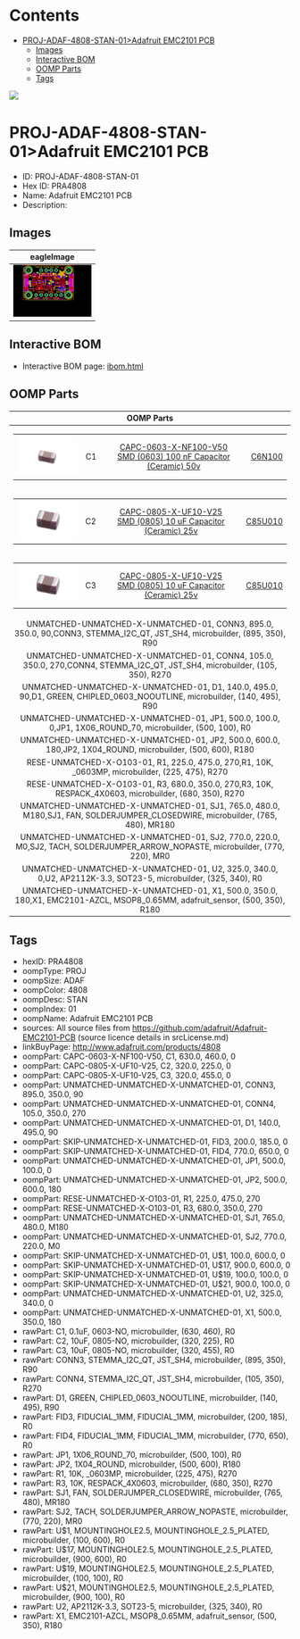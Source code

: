 



Contents
========

* [PROJ-ADAF-4808-STAN-01>Adafruit EMC2101 PCB](#proj-adaf-4808-stan-01adafruit-emc2101-pcb)
	* [Images](#images)
	* [Interactive BOM](#interactive-bom)
	* [OOMP Parts](#oomp-parts)
	* [Tags](#tags)
  
![][im]
# PROJ-ADAF-4808-STAN-01>Adafruit EMC2101 PCB

- ID: PROJ-ADAF-4808-STAN-01
- Hex ID: PRA4808
- Name: Adafruit EMC2101 PCB
- Description: 

## Images
  
  

|eagleImage|
| :---: |
|[![eagleImage](eagleImage_140.png)](eagleImage_600.png)|

## Interactive BOM

- Interactive BOM page: [ibom.html](kicad/bom/ibom.html)

## OOMP Parts
  

|OOMP Parts|
| :---: |
|<table><tr><td>![CAPC-0603-X-NF100-V50](https://raw.githubusercontent.com/oomlout/oomlout_OOMP_parts/main/CAPC-0603-X-NF100-V50/image_140.jpg)</td><td> C1</td><td>[CAPC-0603-X-NF100-V50<br>SMD (0603) 100 nF Capacitor (Ceramic) 50v](https://github.com/oomlout/oomlout_OOMP_parts/tree/main/CAPC-0603-X-NF100-V50/)</td><td>[C6N100](https://github.com/oomlout/oomlout_OOMP_parts/tree/main/CAPC-0603-X-NF100-V50/)</td></tr></table>|
|<table><tr><td>![CAPC-0805-X-UF10-V25](https://raw.githubusercontent.com/oomlout/oomlout_OOMP_parts/main/CAPC-0805-X-UF10-V25/image_140.jpg)</td><td> C2</td><td>[CAPC-0805-X-UF10-V25<br>SMD (0805) 10 uF Capacitor (Ceramic) 25v](https://github.com/oomlout/oomlout_OOMP_parts/tree/main/CAPC-0805-X-UF10-V25/)</td><td>[C85U010](https://github.com/oomlout/oomlout_OOMP_parts/tree/main/CAPC-0805-X-UF10-V25/)</td></tr></table>|
|<table><tr><td>![CAPC-0805-X-UF10-V25](https://raw.githubusercontent.com/oomlout/oomlout_OOMP_parts/main/CAPC-0805-X-UF10-V25/image_140.jpg)</td><td> C3</td><td>[CAPC-0805-X-UF10-V25<br>SMD (0805) 10 uF Capacitor (Ceramic) 25v](https://github.com/oomlout/oomlout_OOMP_parts/tree/main/CAPC-0805-X-UF10-V25/)</td><td>[C85U010](https://github.com/oomlout/oomlout_OOMP_parts/tree/main/CAPC-0805-X-UF10-V25/)</td></tr></table>|
|UNMATCHED-UNMATCHED-X-UNMATCHED-01, CONN3, 895.0, 350.0, 90,CONN3, STEMMA_I2C_QT, JST_SH4, microbuilder, (895, 350), R90|
|UNMATCHED-UNMATCHED-X-UNMATCHED-01, CONN4, 105.0, 350.0, 270,CONN4, STEMMA_I2C_QT, JST_SH4, microbuilder, (105, 350), R270|
|UNMATCHED-UNMATCHED-X-UNMATCHED-01, D1, 140.0, 495.0, 90,D1, GREEN, CHIPLED_0603_NOOUTLINE, microbuilder, (140, 495), R90|
|UNMATCHED-UNMATCHED-X-UNMATCHED-01, JP1, 500.0, 100.0, 0,JP1, 1X06_ROUND_70, microbuilder, (500, 100), R0|
|UNMATCHED-UNMATCHED-X-UNMATCHED-01, JP2, 500.0, 600.0, 180,JP2, 1X04_ROUND, microbuilder, (500, 600), R180|
|RESE-UNMATCHED-X-O103-01, R1, 225.0, 475.0, 270,R1, 10K, _0603MP, microbuilder, (225, 475), R270|
|RESE-UNMATCHED-X-O103-01, R3, 680.0, 350.0, 270,R3, 10K, RESPACK_4X0603, microbuilder, (680, 350), R270|
|UNMATCHED-UNMATCHED-X-UNMATCHED-01, SJ1, 765.0, 480.0, M180,SJ1, FAN, SOLDERJUMPER_CLOSEDWIRE, microbuilder, (765, 480), MR180|
|UNMATCHED-UNMATCHED-X-UNMATCHED-01, SJ2, 770.0, 220.0, M0,SJ2, TACH, SOLDERJUMPER_ARROW_NOPASTE, microbuilder, (770, 220), MR0|
|UNMATCHED-UNMATCHED-X-UNMATCHED-01, U2, 325.0, 340.0, 0,U2, AP2112K-3.3, SOT23-5, microbuilder, (325, 340), R0|
|UNMATCHED-UNMATCHED-X-UNMATCHED-01, X1, 500.0, 350.0, 180,X1, EMC2101-AZCL, MSOP8_0.65MM, adafruit_sensor, (500, 350), R180|

## Tags

- hexID: PRA4808
- oompType: PROJ
- oompSize: ADAF
- oompColor: 4808
- oompDesc: STAN
- oompIndex: 01
- oompName: Adafruit EMC2101 PCB
- sources: All source files from https://github.com/adafruit/Adafruit-EMC2101-PCB (source licence details in srcLicense.md)
- linkBuyPage: http://www.adafruit.com/products/4808
- oompPart: CAPC-0603-X-NF100-V50, C1, 630.0, 460.0, 0
- oompPart: CAPC-0805-X-UF10-V25, C2, 320.0, 225.0, 0
- oompPart: CAPC-0805-X-UF10-V25, C3, 320.0, 455.0, 0
- oompPart: UNMATCHED-UNMATCHED-X-UNMATCHED-01, CONN3, 895.0, 350.0, 90
- oompPart: UNMATCHED-UNMATCHED-X-UNMATCHED-01, CONN4, 105.0, 350.0, 270
- oompPart: UNMATCHED-UNMATCHED-X-UNMATCHED-01, D1, 140.0, 495.0, 90
- oompPart: SKIP-UNMATCHED-X-UNMATCHED-01, FID3, 200.0, 185.0, 0
- oompPart: SKIP-UNMATCHED-X-UNMATCHED-01, FID4, 770.0, 650.0, 0
- oompPart: UNMATCHED-UNMATCHED-X-UNMATCHED-01, JP1, 500.0, 100.0, 0
- oompPart: UNMATCHED-UNMATCHED-X-UNMATCHED-01, JP2, 500.0, 600.0, 180
- oompPart: RESE-UNMATCHED-X-O103-01, R1, 225.0, 475.0, 270
- oompPart: RESE-UNMATCHED-X-O103-01, R3, 680.0, 350.0, 270
- oompPart: UNMATCHED-UNMATCHED-X-UNMATCHED-01, SJ1, 765.0, 480.0, M180
- oompPart: UNMATCHED-UNMATCHED-X-UNMATCHED-01, SJ2, 770.0, 220.0, M0
- oompPart: SKIP-UNMATCHED-X-UNMATCHED-01, U$1, 100.0, 600.0, 0
- oompPart: SKIP-UNMATCHED-X-UNMATCHED-01, U$17, 900.0, 600.0, 0
- oompPart: SKIP-UNMATCHED-X-UNMATCHED-01, U$19, 100.0, 100.0, 0
- oompPart: SKIP-UNMATCHED-X-UNMATCHED-01, U$21, 900.0, 100.0, 0
- oompPart: UNMATCHED-UNMATCHED-X-UNMATCHED-01, U2, 325.0, 340.0, 0
- oompPart: UNMATCHED-UNMATCHED-X-UNMATCHED-01, X1, 500.0, 350.0, 180
- rawPart: C1, 0.1uF, 0603-NO, microbuilder, (630, 460), R0
- rawPart: C2, 10uF, 0805-NO, microbuilder, (320, 225), R0
- rawPart: C3, 10uF, 0805-NO, microbuilder, (320, 455), R0
- rawPart: CONN3, STEMMA_I2C_QT, JST_SH4, microbuilder, (895, 350), R90
- rawPart: CONN4, STEMMA_I2C_QT, JST_SH4, microbuilder, (105, 350), R270
- rawPart: D1, GREEN, CHIPLED_0603_NOOUTLINE, microbuilder, (140, 495), R90
- rawPart: FID3, FIDUCIAL_1MM, FIDUCIAL_1MM, microbuilder, (200, 185), R0
- rawPart: FID4, FIDUCIAL_1MM, FIDUCIAL_1MM, microbuilder, (770, 650), R0
- rawPart: JP1, 1X06_ROUND_70, microbuilder, (500, 100), R0
- rawPart: JP2, 1X04_ROUND, microbuilder, (500, 600), R180
- rawPart: R1, 10K, _0603MP, microbuilder, (225, 475), R270
- rawPart: R3, 10K, RESPACK_4X0603, microbuilder, (680, 350), R270
- rawPart: SJ1, FAN, SOLDERJUMPER_CLOSEDWIRE, microbuilder, (765, 480), MR180
- rawPart: SJ2, TACH, SOLDERJUMPER_ARROW_NOPASTE, microbuilder, (770, 220), MR0
- rawPart: U$1, MOUNTINGHOLE2.5, MOUNTINGHOLE_2.5_PLATED, microbuilder, (100, 600), R0
- rawPart: U$17, MOUNTINGHOLE2.5, MOUNTINGHOLE_2.5_PLATED, microbuilder, (900, 600), R0
- rawPart: U$19, MOUNTINGHOLE2.5, MOUNTINGHOLE_2.5_PLATED, microbuilder, (100, 100), R0
- rawPart: U$21, MOUNTINGHOLE2.5, MOUNTINGHOLE_2.5_PLATED, microbuilder, (900, 100), R0
- rawPart: U2, AP2112K-3.3, SOT23-5, microbuilder, (325, 340), R0
- rawPart: X1, EMC2101-AZCL, MSOP8_0.65MM, adafruit_sensor, (500, 350), R180



[im]: eagleImage_450.png
